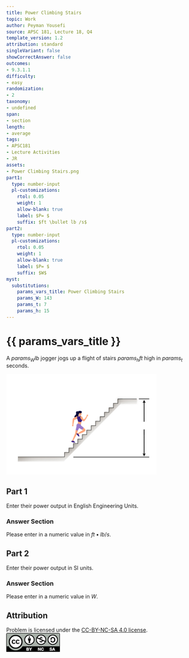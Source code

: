 ```yaml
---
title: Power Climbing Stairs
topic: Work
author: Peyman Yousefi
source: APSC 181, Lecture 18, Q4
template_version: 1.2
attribution: standard
singleVariant: false
showCorrectAnswer: false
outcomes:
- 9.3.1.1
difficulty:
- easy
randomization:
- 2
taxonomy:
- undefined
span:
- section
length:
- average
tags:
- APSC181
- Lecture Activities
- JR
assets:
- Power Climbing Stairs.png
part1:
  type: number-input
  pl-customizations:
    rtol: 0.05
    weight: 1
    allow-blank: true
    label: $P= $
    suffix: $ft \bullet lb /s$
part2:
  type: number-input
  pl-customizations:
    rtol: 0.05
    weight: 1
    allow-blank: true
    label: $P= $
    suffix: $W$
myst:
  substitutions:
    params_vars_title: Power Climbing Stairs
    params_W: 143
    params_t: 7
    params_h: 15
---
```

# {{ params_vars_title }}
A ${{ params_W }}lb$ jogger jogs up a flight of stairs ${{ params_h }}ft$ high in ${{ params_t }}$ seconds.

<img src="Power Climbing Stairs.png" width=400>

## Part 1

Enter their power output in English Engineering Units.

### Answer Section

Please enter in a numeric value in $ft \bullet lb/s$.

## Part 2

Enter their power output in SI units.

### Answer Section

Please enter in a numeric value in $W$.

## Attribution

Problem is licensed under the [CC-BY-NC-SA 4.0 license](https://creativecommons.org/licenses/by-nc-sa/4.0/).<br> ![The Creative Commons 4.0 license requiring attribution-BY, non-commercial-NC, and share-alike-SA license.](https://raw.githubusercontent.com/firasm/bits/master/by-nc-sa.png)